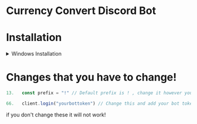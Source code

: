 # Currency Convert Discord Bot

# Installation

<details>
<summary>Windows Installation</summary>
<br>

1. Install [Node.js](https://nodejs.org/en) [ 1.16.6+ ]
2. Install [Visual Studio Code](https://code.visualstudio.com/)
```bash
3. Download this Project
4. npm init
5. npm i discord.js@13
6. npm i canvas
7. npm i node-fetch
6. node .
```
and done!

</details>


# Changes that you have to change!

```js
13.   const prefix = "!" // Default prefix is ! , change it however you like
```

```js
66.   client.login("yourbottoken") // Change this and add your bot token
```


if you don't change these it will not work!
